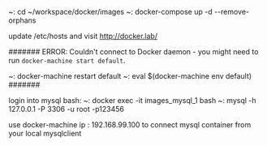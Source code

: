 
~: cd ~/workspace/docker/images
~: docker-compose up -d --remove-orphans

update /etc/hosts and visit
http://docker.lab/


#######
ERROR: Couldn't connect to Docker daemon - you might need to run `docker-machine start default`.

~: docker-machine restart default
~: eval $(docker-machine env default)
#######


login into mysql bash:
~: docker exec -it images_mysql_1 bash
~: mysql -h 127.0.0.1 -P 3306 -u root -p123456

use docker-machine ip : 192.168.99.100 to connect mysql container from your local mysqlclient
